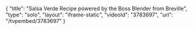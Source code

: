 {
    "title": "Salsa Verde Recipe powered by the Boss Blender from Breville",
    "type": "solo",
    "layout": "iframe-static",
    "videoId": "3783697",
    "url": "\/tvpembed\/3783697"
}